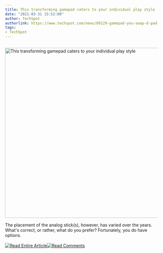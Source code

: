```yaml
---
title: This transforming gamepad caters to your individual play style
date: "2021-03-31 15:52:00"
author: TechSpot
authorlink: https://www.techspot.com/news/89129-gamepad-you-swap-d-pad-joystick-position-fly.html
tags:
- TechSpot
---
```

<a href="https://www.techspot.com/news/89129-gamepad-you-swap-d-pad-joystick-position-fly.html" target="_blank"><img src="https://static.techspot.com/images2/news/ts3_thumbs/2021/03/2021-03-31-ts3_thumbs-328.jpg" width="800" height="560" style="padding: 15px 0" title="This transforming gamepad caters to your individual play style" /></a><br />The placement of the analog stick(s), however, has varied over the years. What's correct, or rather, what do you prefer? Fortunately, you do have options.<br /><br /><a href="https://www.techspot.com/news/89129-gamepad-you-swap-d-pad-joystick-position-fly.html"><img src="https://static.techspot.com/images/rss/rss_buttons_01.png" border="0" alt="Read Entire Article" /></a><a href="https://www.techspot.com/news/89129-gamepad-you-swap-d-pad-joystick-position-fly.html#comments"><img src="https://static.techspot.com/images/rss/rss_buttons_02.png" border="0" alt="Read Comments" /></a><br /><br />